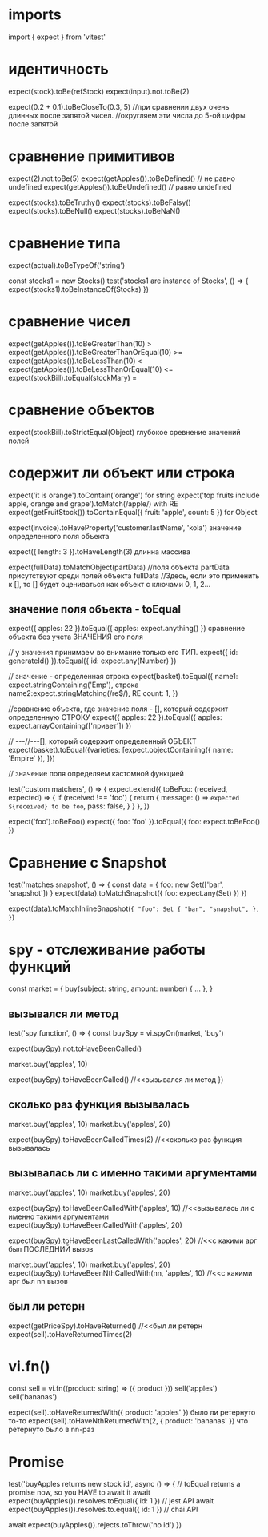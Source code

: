 # imports
import { expect } from 'vitest'


# идентичность
expect(stock).toBe(refStock)
expect(input).not.toBe(2)

expect(0.2 + 0.1).toBeCloseTo(0.3, 5)
//при сравнении двух очень длинных после запятой чисел.
//округляем эти числа до 5-ой цифры после запятой


# сравнение примитивов
expect(2).not.toBe(5)
expect(getApples()).toBeDefined()     // не равно undefined
expect(getApples()).toBeUndefined()    // равно undefined

expect(stocks).toBeTruthy()
expect(stocks).toBeFalsy()
expect(stocks).toBeNull()
expect(stocks).toBeNaN()


# сравнение типа
expect(actual).toBeTypeOf('string')

const stocks1 = new Stocks()
test('stocks1 are instance of Stocks', () => {
  expect(stocks1).toBeInstanceOf(Stocks)
})


# сравнение чисел
expect(getApples()).toBeGreaterThan(10)               >
expect(getApples()).toBeGreaterThanOrEqual(10)        >=
expect(getApples()).toBeLessThan(10)                  <
expect(getApples()).toBeLessThanOrEqual(10)           <=
expect(stockBill).toEqual(stockMary)                  =


# сравнение объектов
expect(stockBill).toStrictEqual(Object)       глубокое сревнение значений полей


# содержит ли объект или строка
expect('it is orange').toContain('orange')                              for string
expect('top fruits include apple, orange and grape').toMatch(/apple/)   with RE
expect(getFruitStock()).toContainEqual({ fruit: 'apple', count: 5 })    for Object

expect(invoice).toHaveProperty('customer.lastName', 'kola')      значение определенного поля объекта

expect({ length: 3 }).toHaveLength(3)                   длинна массива

expect(fullData).toMatchObject(partData)
//поля объекта partData присутствуют среди полей объекта fullData
//Здесь, если это применить к [], то [] будет оцениваться как объект с ключами 0, 1, 2...



## значение поля объекта - toEqual
expect({ apples: 22 }).toEqual({ apples: expect.anything() })                   сравнение объекта без учета ЗНАЧЕНИЯ его поля

// у значения принимаем во внимание только его ТИП.
expect({ id: generateId() }).toEqual({ id: expect.any(Number) })

// значение - определенная строка
expect(basket).toEqual({
  name1: expect.stringContaining('Emp'),   строка
  name2:expect.stringMatching(/re$/),      RE
  count: 1,
})


//сравнение объекта, где значение поля - [], который содержит определенную СТРОКУ
expect({ apples: 22 }).toEqual({ apples: expect.arrayContaining(['привет']) })    

//  ---//---[], который содержит определенный ОБЪЕКТ
expect(basket).toEqual({varieties: [expect.objectContaining({ name: 'Empire' }), ]})


// значение поля определяем кастомной функцией

test('custom matchers', () => {
expect.extend({
  toBeFoo: (received, expected) => {
    if (received !== 'foo') {
      return {
        message: () => `expected ${received} to be foo`,
        pass: false,
      }
    }
  }, 
})

expect('foo').toBeFoo()
expect({ foo: 'foo' }).toEqual({ foo: expect.toBeFoo() })



# Сравнение с Snapshot
test('matches snapshot', () => {
  const data = { foo: new Set(['bar', 'snapshot']) }
  expect(data).toMatchSnapshot({ foo: expect.any(Set) })
})


expect(data).toMatchInlineSnapshot(`
{
  "foo": Set {
    "bar",
    "snapshot",
   },
}
`)




# spy - отслеживание работы функций 
const market = {
  buy(subject: string, amount: number) {
   ...
  },
}

## вызывался ли метод
test('spy function', () => {
  const buySpy = vi.spyOn(market, 'buy')

  expect(buySpy).not.toHaveBeenCalled()     

  market.buy('apples', 10)

  expect(buySpy).toHaveBeenCalled()    //<<вызывался ли метод
})


## сколько раз функция  вызывалась
market.buy('apples', 10)
market.buy('apples', 20)

expect(buySpy).toHaveBeenCalledTimes(2)    //<<сколько раз функция  вызывалась


## вызывалась ли с именно такими аргументами
market.buy('apples', 10)
market.buy('apples', 20)

expect(buySpy).toHaveBeenCalledWith('apples', 10)   //<<вызывалась ли с именно такими аргументами
expect(buySpy).toHaveBeenCalledWith('apples', 20)


expect(buySpy).toHaveBeenLastCalledWith('apples', 20)     //<<с какими арг был ПОСЛЕДНИЙ вызов


market.buy('apples', 10)
market.buy('apples', 20)
expect(buySpy).toHaveBeenNthCalledWith(nn, 'apples', 10)     //<<с какими арг был nn вызов



## был ли ретерн
expect(getPriceSpy).toHaveReturned()              //<<был ли ретерн
expect(sell).toHaveReturnedTimes(2)





# vi.fn()
const sell = vi.fn((product: string) => ({ product }))
sell('apples')
sell('bananas')

expect(sell).toHaveReturnedWith({ product: 'apples' })           было ли ретернуто то-то
expect(sell).toHaveNthReturnedWith(2, { product: 'bananas' })         что ретернуто было в nn-раз






# Promise
test('buyApples returns new stock id', async () => {
  // toEqual returns a promise now, so you HAVE to await it
  await expect(buyApples()).resolves.toEqual({ id: 1 }) // jest API
  await expect(buyApples()).resolves.to.equal({ id: 1 }) // chai API

  await expect(buyApples()).rejects.toThrow('no id')
})


